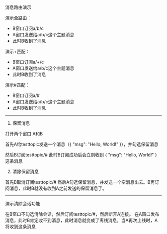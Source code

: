 消息路由演示

演示全路由：

- B窗口订阅a/b/c
- A窗口发送给a/b/c这个主题消息
- 此时B收到了消息

演示+匹配：

- B窗口订阅a/+/c
- A窗口发送给a/b/c这个主题消息
- 此时B收到了消息

演示#匹配：

- B窗口订阅a/#
- A窗口发送给a/b/c这个主题消息
- 此时B收到了消息

-----------------------------------

1. 保留消息

打开两个窗口 A和B

首先A给testtopic发送一个消息（{ "msg": "Hello, World!" }），并勾选保留消息


然后B订阅testtopic/# 此时B订阅成功后会立刻收到 { "msg": "Hello, World!" } 这条消息

2. 清除保留消息

首先B取消订阅testtopic/# 然后A勾选保留消息，并发送一个空消息出去。B再订阅消息，此时B就没有收到A之前发送的保留消息了。


----------------------------------


演示清除会话功能

在B窗口不勾选清除会话，然后订阅testtopic/#，然后断开A连接。
在A窗口发布消息，此时B肯定收不到消息，此时消息就变成了离线消息，当A再次上线时，A将收到这条消息

